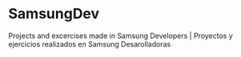 # SamsungDev
Projects and excercises made in Samsung Developers | Proyectos y ejercicios realizados en Samsung Desarolladoras
